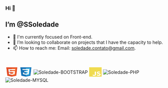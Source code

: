 ###  Hi 👋
## I’m @SSoledade
- 🌱 I'm currently focused on Front-end.
- 💞️ I’m looking to collaborate on projects that I have the capacity to help.
- 📫 How to reach me: Email: soledade.contato@gmail.com.

##

<div style="display: inline-block"> <br>
   <img align="center" alt="Soledade-HTML" height="30" width="40" src="https://raw.githubusercontent.com/devicons/devicon/master/icons/html5/html5-original.svg">
  <img align="center" alt="Soledade-CSS" height="30" width="40" src="https://raw.githubusercontent.com/devicons/devicon/master/icons/css3/css3-original.svg">
  <img align="center" alt="Soledade-BOOTSTRAP" height="30" width="40" src="https://cdn.jsdelivr.net/gh/devicons/devicon/icons/bootstrap/bootstrap-plain.svg">
  <img align="center" alt="Soledade-JAVASCRIPT" height="30" width="40" src="https://raw.githubusercontent.com/devicons/devicon/master/icons/javascript/javascript-plain.svg">
  <img align="center" alt="Soledade-PHP" height="40" width="40" src="https://cdn.jsdelivr.net/gh/devicons/devicon/icons/php/php-plain.svg">
  <img align="center" alt="Soledade-MYSQL" height="30" width="40" src="https://cdn.jsdelivr.net/gh/devicons/devicon/icons/mysql/mysql-original.svg">
  
  
 </div>
